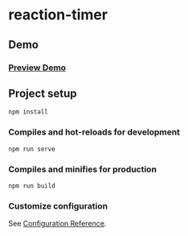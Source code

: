 # reaction-timer

## Demo



<a href="https://reaction-timer-cii.pages.dev/" target="_blank"><h3>Preview Demo</h3></a>
 



## Project setup
```
npm install
```

### Compiles and hot-reloads for development
```
npm run serve
```

### Compiles and minifies for production
```
npm run build
```

### Customize configuration
See [Configuration Reference](https://cli.vuejs.org/config/).


